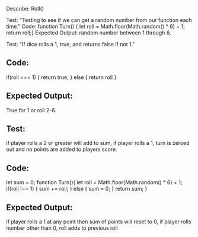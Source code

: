 Describe: Roll()

Test: "Testing to see if we can get a random number from our function each time."
Code: function Turn() {
    let roll = Math.floor(Math.random() * 6) + 1;
    return roll;}
Expected Output: random number between 1 through 6.

Test: "If dice rolls a 1, true, and returns false if not 1."
## Code:
if(roll === 1) {
    return true;
    }
else {
    return roll
    }
## Expected Output: 
True for 1 or roll 2-6.

## Test: 
if player rolls a 2 or greater will add to sum, if player rolls a 1, turn is zeroed out and no points are added to players score.
## Code: 
let sum = 0;
function Turn(){
  let roll = Math.floor(Math.random() * 6) + 1;
    if(roll !== 1) {
      sum += roll;
      }
    else {
      sum = 0;
      }
      return sum;
    } 
## Expected Output: 
if player rolls a 1 at any point then sum of points will reset to 0, if player rolls number other than 0, roll adds to previous roll